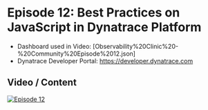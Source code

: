 # Episode 12: Best Practices on JavaScript in Dynatrace Platform

- Dashboard used in Video: [Observability%20Clinic%20-%20Community%20Episode%2012.json]
- Dynatrace Developer Portal: https://developer.dynatrace.com

## Video / Content

[![Episode 12](https://img.youtube.com/vi/IbUGrirjCH4/0.jpg)](https://www.youtube.com/watch?v=IbUGrirjCH4)
